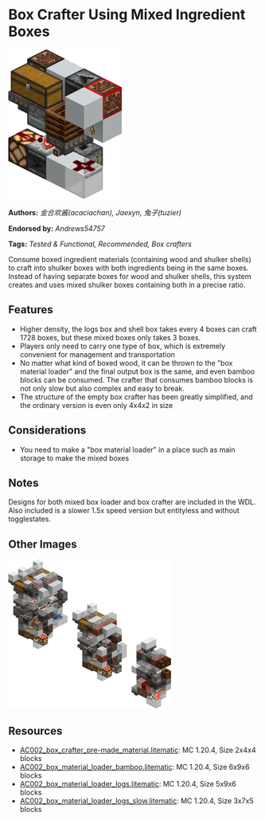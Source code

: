 # Box Crafter Using Mixed Ingredient Boxes
<img alt="box_crafter_pre-made_material.png" src="images/box_crafter_pre-made_material.png?raw=1" height="300px">

**Authors:** *金合欢酱(acaciachan), Jaexyn, 兔子(tuzier)*

**Endorsed by:** *Andrews54757*

**Tags:** *Tested & Functional, Recommended, Box crafters*

Consume boxed ingredient materials (containing wood and shulker shells) to craft into shulker boxes with both ingredients being in the same boxes. Instead of having separate boxes for wood and shulker shells, this system creates and uses mixed shulker boxes containing both in a precise ratio.

## Features
- Higher density, the logs box and shell box takes every 4 boxes can craft 1728 boxes, but these mixed boxes only takes 3 boxes.
- Players only need to carry one type of box, which is extremely convenient for management and transportation
- No matter what kind of boxed wood, it can be thrown to the "box material loader" and the final output box is the same, and even bamboo blocks can be consumed. The crafter that consumes bamboo blocks is not only slow but also complex and easy to break.
- The structure of the empty box crafter has been greatly simplified, and the ordinary version is even only 4x4x2 in size

## Considerations
- You need to make a "box material loader" in a place such as main storage to make the mixed boxes

## Notes
Designs for both mixed box loader and box crafter are included in the WDL. Also included is a slower 1.5x speed version but entityless and without togglestates.

## Other Images
<img src="images/box_material_loader_x3.png?raw=1" height="300px">

## Resources
- [AC002_box_crafter_pre-made_material.litematic](attachments/AC002_box_crafter_pre-made_material.litematic): MC 1.20.4, Size 2x4x4 blocks
- [AC002_box_material_loader_bamboo.litematic](attachments/AC002_box_material_loader_bamboo.litematic): MC 1.20.4, Size 6x9x6 blocks
- [AC002_box_material_loader_logs.litematic](attachments/AC002_box_material_loader_logs.litematic): MC 1.20.4, Size 5x9x6 blocks
- [AC002_box_material_loader_logs_slow.litematic](attachments/AC002_box_material_loader_logs_slow.litematic): MC 1.20.4, Size 3x7x5 blocks
